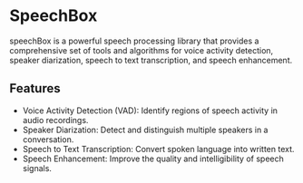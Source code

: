 # SpeechBox

speechBox is a powerful speech processing library that provides a comprehensive set of tools and algorithms for voice activity detection, speaker diarization, speech to text transcription, and speech enhancement.

## Features

- Voice Activity Detection (VAD): Identify regions of speech activity in audio recordings.
- Speaker Diarization: Detect and distinguish multiple speakers in a conversation.
- Speech to Text Transcription: Convert spoken language into written text.
- Speech Enhancement: Improve the quality and intelligibility of speech signals.


